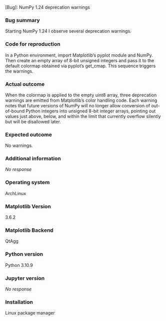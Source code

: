 [Bug]: NumPy 1.24 deprecation warnings

### Bug summary

Starting NumPy 1.24 I observe several deprecation warnings.

### Code for reproduction

In a Python environment, import Matplotlib’s pyplot module and NumPy. Then create an empty array of 8-bit unsigned integers and pass it to the default colormap obtained via pyplot’s get_cmap. This sequence triggers the warnings.

### Actual outcome

When the colormap is applied to the empty uint8 array, three deprecation warnings are emitted from Matplotlib’s color handling code. Each warning notes that future versions of NumPy will no longer allow conversion of out-of-bound Python integers into unsigned 8-bit integer arrays, pointing out values just above, below, and within the limit that currently overflow silently but will be disallowed later.

### Expected outcome

No warnings.

### Additional information

_No response_

### Operating system

ArchLinux

### Matplotlib Version

3.6.2

### Matplotlib Backend

QtAgg

### Python version

Python 3.10.9

### Jupyter version

_No response_

### Installation

Linux package manager